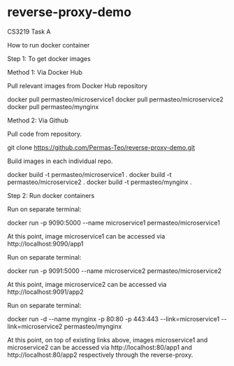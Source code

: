 # reverse-proxy-demo
CS3219 Task A

How to run docker container

Step 1: To get docker images

Method 1: Via Docker Hub

Pull relevant images from Docker Hub repository

docker pull permasteo/microservice1
docker pull permasteo/microservice2
docker pull permasteo/mynginx

Method 2: Via Github

Pull code from repository.

git clone https://github.com/Permas-Teo/reverse-proxy-demo.git

Build images in each individual repo.

docker build -t permasteo/microservice1 .
docker build -t permasteo/microservice2 .
docker build -t permasteo/mynginx .

Step 2: Run docker containers

Run on separate terminal:

docker run -p 9090:5000 --name microservice1 permasteo/microservice1

At this point, image microservice1 can be accessed via http://localhost:9090/app1 

Run on separate terminal:

docker run -p 9091:5000 --name microservice2 permasteo/microservice2

At this point, image microservice2 can be accessed via http://localhost:9091/app2

Run on separate terminal:

docker run -d --name mynginx -p 80:80 -p 443:443 --link=microservice1 --link=microservice2 permasteo/mynginx

At this point, on top of existing links above, images microservice1 and microservice2 can be accessed via http://localhost:80/app1 and http://localhost:80/app2 respectively through the reverse-proxy.